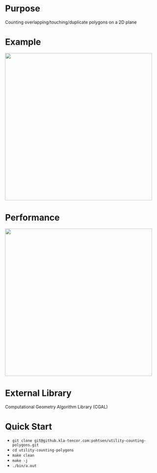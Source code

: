 # Purpose
Counting overlapping/touching/duplicate polygons on a 2D plane

# Example
<img src="https://github.kla-tencor.com/pohtsen/utility-counting-polygons/blob/main/plot/fig__example.png" width="480">

# Performance
<img src="https://github.kla-tencor.com/pohtsen/utility-counting-polygons/blob/main/plot/fig__scaling_adaptivebox.png" width="480">

# External Library
Computational Geometry Algorithm Library (CGAL)

# Quick Start
* `git clone git@github.kla-tencor.com:pohtsen/utility-counting-polygons.git`
* `cd utility-counting-polygons`
* `make clean`
* `make -j`
* `./bin/a.out`
